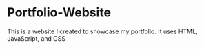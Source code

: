 # Portfolio-Website
This is a website I created to showcase my portfolio. It uses HTML, JavaScript, and CSS
